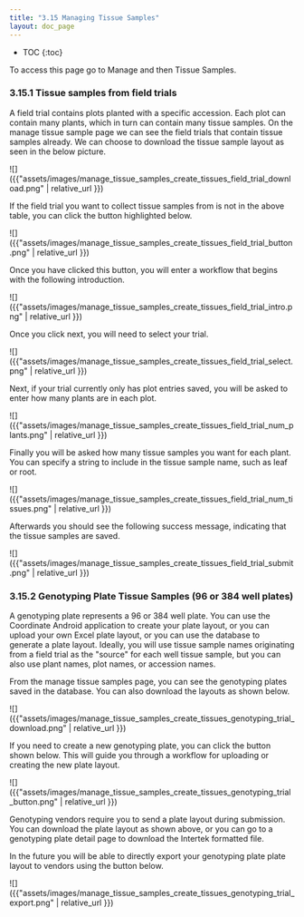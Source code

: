 ```yaml
---
title: "3.15 Managing Tissue Samples"
layout: doc_page
---
```


<!-- TOC-START -->
* TOC
{:toc}
<!-- TOC-END -->

To access this page go to Manage and then Tissue Samples.

### 3.15.1 Tissue samples from field trials

A field trial contains plots planted with a specific accession. Each plot can contain many plants, which in turn can contain many tissue samples.
On the manage tissue sample page we can see the field trials that contain tissue samples already. We can choose to download the tissue sample layout as seen in the below picture.

![]({{"assets/images/manage_tissue_samples_create_tissues_field_trial_download.png" | relative_url }})

If the field trial you want to collect tissue samples from is not in the above table, you can click the button highlighted below.

![]({{"assets/images/manage_tissue_samples_create_tissues_field_trial_button.png" | relative_url }})

Once you have clicked this button, you will enter a workflow that begins with the following introduction.

![]({{"assets/images/manage_tissue_samples_create_tissues_field_trial_intro.png" | relative_url }})

Once you click next, you will need to select your trial.

![]({{"assets/images/manage_tissue_samples_create_tissues_field_trial_select.png" | relative_url }})

Next, if your trial currently only has plot entries saved, you will be asked to enter how many plants are in each plot.

![]({{"assets/images/manage_tissue_samples_create_tissues_field_trial_num_plants.png" | relative_url }})

Finally you will be asked how many tissue samples you want for each plant. You can specify a string to include in the tissue sample name, such as leaf or root.

![]({{"assets/images/manage_tissue_samples_create_tissues_field_trial_num_tissues.png" | relative_url }})

Afterwards you should see the following success message, indicating that the tissue samples are saved.

![]({{"assets/images/manage_tissue_samples_create_tissues_field_trial_submit.png" | relative_url }})

### 3.15.2 Genotyping Plate Tissue Samples (96 or 384 well plates)

A genotyping plate represents a 96 or 384 well plate. You can use the Coordinate Android application to create your plate layout, or you can upload your own Excel plate layout, or you can use the database to generate a plate layout.
Ideally, you will use tissue sample names originating from a field trial as the "source" for each well tissue sample, but you can also use plant names, plot names, or accession names.

From the manage tissue samples page, you can see the genotyping plates saved in the database. You can also download the layouts as shown below.

![]({{"assets/images/manage_tissue_samples_create_tissues_genotyping_trial_download.png" | relative_url }})

If you need to create a new genotyping plate, you can click the button shown below. This will guide you through a workflow for uploading or creating the new plate layout.

![]({{"assets/images/manage_tissue_samples_create_tissues_genotyping_trial_button.png" | relative_url }})

Genotyping vendors require you to send a plate layout during submission. You can download the plate layout as shown above, or you can go to a genotyping plate detail page to download the Intertek formatted file.

In the future you will be able to directly export your genotyping plate plate layout to vendors using the button below.

![]({{"assets/images/manage_tissue_samples_create_tissues_genotyping_trial_export.png" | relative_url }})
